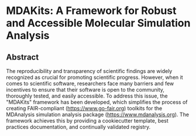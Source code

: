 # MDAKits: A Framework for Robust and Accessible Molecular Simulation Analysis

## Abstract

The reproducibility and transparency of scientific findings are widely recognized as crucial for promoting scientific progress.
However, when it comes to scientific software, researchers face many barriers and few incentives to ensure that their software is open to the community, thoroughly tested, and easily accessible.
To address this issue, the "MDAKits" framework has been developed, which simplifies the process of creating FAIR-compliant (https://www.go-fair.org) toolkits for the MDAnalysis simulation analysis package (https://www.mdanalysis.org).
The framework achieves this by providing a cookiecutter template, best practices documentation, and continually validated registry.
